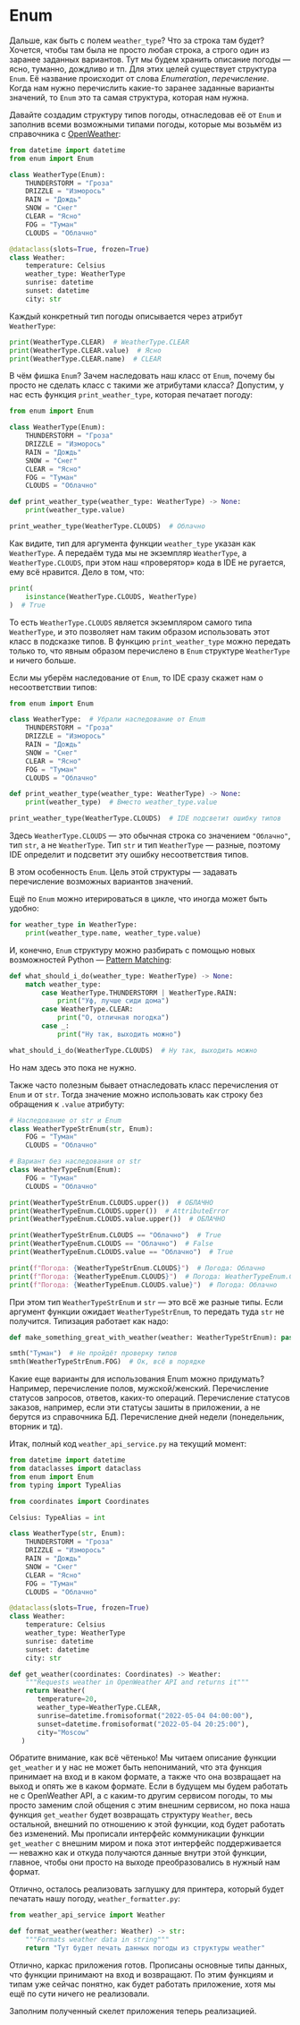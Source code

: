 # Enum

Дальше, как быть с полем `weather_type`? Что за строка там будет? Хочется, чтобы там была не просто любая строка, а строго один из заранее заданных вариантов. Тут мы будем хранить описание погоды — ясно, туманно, дождливо и тп. Для этих целей существует структура `Enum`. Её название происходит от слова *Enumeration*, *перечисление*. Когда нам нужно перечислить какие-то заранее заданные варианты значений, то `Enum` это та самая структура, которая нам нужна.

Давайте создадим структуру типов погоды, отнаследовав её от `Enum` и заполнив всеми возможными типами погоды, которые мы возьмём из справочника с [OpenWeather](https://openweathermap.org/weather-conditions#Weather-Condition-Codes-2):

```python
from datetime import datetime
from enum import Enum

class WeatherType(Enum):
    THUNDERSTORM = "Гроза"
    DRIZZLE = "Изморось"
    RAIN = "Дождь"
    SNOW = "Снег"
    CLEAR = "Ясно"
    FOG = "Туман"
    CLOUDS = "Облачно"

@dataclass(slots=True, frozen=True)
class Weather:
    temperature: Celsius
    weather_type: WeatherType
    sunrise: datetime
    sunset: datetime
    city: str
```

Каждый конкретный тип погоды описывается через атрибут `WeatherType`:

```python
print(WeatherType.CLEAR)  # WeatherType.CLEAR
print(WeatherType.CLEAR.value)  # Ясно
print(WeatherType.CLEAR.name)  # CLEAR
```

В чём фишка `Enum`? Зачем наследовать наш класс от `Enum`, почему бы просто не сделать класс с такими же атрибутами класса? Допустим, у нас есть функция `print_weather_type`, которая печатает погоду:

```python
from enum import Enum

class WeatherType(Enum):
    THUNDERSTORM = "Гроза"
    DRIZZLE = "Изморось"
    RAIN = "Дождь"
    SNOW = "Снег"
    CLEAR = "Ясно"
    FOG = "Туман"
    CLOUDS = "Облачно"

def print_weather_type(weather_type: WeatherType) -> None:
    print(weather_type.value)

print_weather_type(WeatherType.CLOUDS)  # Облачно
```

Как видите, тип для аргумента функции `weather_type` указан как `WeatherType`. А передаём туда мы не экземпляр `WeatherType`, а `WeatherType.CLOUDS`, при этом наш «проверятор» кода в IDE не ругается, ему всё нравится. Дело в том, что:

```python
print(
    isinstance(WeatherType.CLOUDS, WeatherType)
)  # True
```

То есть `WeatherType.CLOUDS` является экземпляром самого типа `WeatherType`, и это позволяет нам таким образом использовать этот класс в подсказке типов. В функцию `print_weather_type` можно передать только то, что явным образом перечислено в `Enum` структуре `WeatherType` и ничего больше.

Если мы уберём наследование от `Enum`, то IDE сразу скажет нам о несоответствии типов:

```python
from enum import Enum

class WeatherType:  # Убрали наследование от Enum 
    THUNDERSTORM = "Гроза"
    DRIZZLE = "Изморось"
    RAIN = "Дождь"
    SNOW = "Снег"
    CLEAR = "Ясно"
    FOG = "Туман"
    CLOUDS = "Облачно"

def print_weather_type(weather_type: WeatherType) -> None:
    print(weather_type)  # Вместо weather_type.value 

print_weather_type(WeatherType.CLOUDS)  # IDE подсветит ошибку типов
```

Здесь `WeatherType.CLOUDS` — это обычная строка со значением `"Облачно"`, тип `str`, а не `WeatherType`. Тип `str` и тип `WeatherType` — разные, поэтому IDE определит и подсветит эту ошибку несоответствия типов.

В этом особенность `Enum`. Цель этой структуры — задавать перечисление возможных вариантов значений.

Ещё по `Enum` можно итерироваться в цикле, что иногда может быть удобно:

```python
for weather_type in WeatherType:
    print(weather_type.name, weather_type.value)
```

И, конечно, `Enum` структуру можно разбирать с помощью новых возможностей Python — [Pattern Matching](https://www.youtube.com/watch?v=0kyy_zKO86U&t=255s):

```python
def what_should_i_do(weather_type: WeatherType) -> None:
    match weather_type:
        case WeatherType.THUNDERSTORM | WeatherType.RAIN:
            print("Уф, лучше сиди дома")
        case WeatherType.CLEAR:
            print("О, отличная погодка")
        case _:
            print("Ну так, выходить можно")

what_should_i_do(WeatherType.CLOUDS)  # Ну так, выходить можно
```

Но нам здесь это пока не нужно.

Также часто полезным бывает отнаследовать класс перечисления от `Enum` и от `str`. Тогда значение можно использовать как строку без обращения к `.value` атрибуту:

```python
# Наследование от str и Enum
class WeatherTypeStrEnum(str, Enum):
    FOG = "Туман"
    CLOUDS = "Облачно"

# Вариант без наследования от str
class WeatherTypeEnum(Enum):
    FOG = "Туман"
    CLOUDS = "Облачно"

print(WeatherTypeStrEnum.CLOUDS.upper())  # ОБЛАЧНО
print(WeatherTypeEnum.CLOUDS.upper())  # AttributeError
print(WeatherTypeEnum.CLOUDS.value.upper())  # ОБЛАЧНО

print(WeatherTypeStrEnum.CLOUDS == "Облачно")  # True
print(WeatherTypeEnum.CLOUDS == "Облачно")  # False
print(WeatherTypeEnum.CLOUDS.value == "Облачно")  # True

print(f"Погода: {WeatherTypeStrEnum.CLOUDS}")  # Погода: Облачно
print(f"Погода: {WeatherTypeEnum.CLOUDS}")  # Погода: WeatherTypeEnum.CLOUDS
print(f"Погода: {WeatherTypeEnum.CLOUDS.value}")  # Погода: Облачно
```

При этом тип `WeatherTypeStrEnum` и `str` — это всё же разные типы. Если аргумент функции ожидает `WeatherTypeStrEnum`, то передать туда `str` не получится. Типизация работает как надо:

```python
def make_something_great_with_weather(weather: WeatherTypeStrEnum): pass

smth("Туман")  # Не пройдёт проверку типов
smth(WeatherTypeStrEnum.FOG)  # Ок, всё в порядке
```

Какие еще варианты для использования Enum можно придумать? Например, перечисление полов, мужской/женский. Перечисление статусов запросов, ответов, каких-то операций. Перечисление статусов заказов, например, если эти статусы зашиты в приложении, а не берутся из справочника БД. Перечисление дней недели (понедельник, вторник и тд).

Итак, полный код `weather_api_service.py` на текущий момент:

```python
from datetime import datetime
from dataclasses import dataclass
from enum import Enum
from typing import TypeAlias

from coordinates import Coordinates

Celsius: TypeAlias = int

class WeatherType(str, Enum):
    THUNDERSTORM = "Гроза"
    DRIZZLE = "Изморось"
    RAIN = "Дождь"
    SNOW = "Снег"
    CLEAR = "Ясно"
    FOG = "Туман"
    CLOUDS = "Облачно"

@dataclass(slots=True, frozen=True)
class Weather:
    temperature: Celsius
    weather_type: WeatherType
    sunrise: datetime
    sunset: datetime
    city: str

def get_weather(coordinates: Coordinates) -> Weather:
    """Requests weather in OpenWeather API and returns it"""
    return Weather(
       temperature=20,
       weather_type=WeatherType.CLEAR,
       sunrise=datetime.fromisoformat("2022-05-04 04:00:00"),
       sunset=datetime.fromisoformat("2022-05-04 20:25:00"),
       city="Moscow"
   )
```

Обратите внимание, как всё чётенько! Мы читаем описание функции `get_weather` и у нас не может быть непониманий, что эта функция принимает на вход и в каком формате, а также что она возвращает на выход и опять же в каком формате. Если в будущем мы будем работать не с OpenWeather API, а с каким-то другим сервисом погоды, то мы просто заменим слой общения с этим внешним сервисом, но пока наша функция `get_weather` будет возвращать структуру `Weather`, весь остальной, внешний по отношению к этой функции, код будет работать без изменений. Мы прописали интерфейс коммуникации функции `get_weather` с внешним миром и пока этот интерфейс поддерживается — неважно как и откуда получаются данные внутри этой функции, главное, чтобы они просто на выходе преобразовались в нужный нам формат.

Отлично, осталось реализовать заглушку для принтера, который будет печатать нашу погоду, `weather_formatter.py`:

```python
from weather_api_service import Weather

def format_weather(weather: Weather) -> str:
    """Formats weather data in string"""
    return "Тут будет печать данных погоды из структуры weather"
```

Отлично, каркас приложения готов. Прописаны основные типы данных, что функции принимают на вход и возвращают. По этим функциям и типам уже сейчас понятно, как будет работать приложение, хотя мы ещё по сути ничего не реализовали.

Заполним полученный скелет приложения теперь реализацией.
